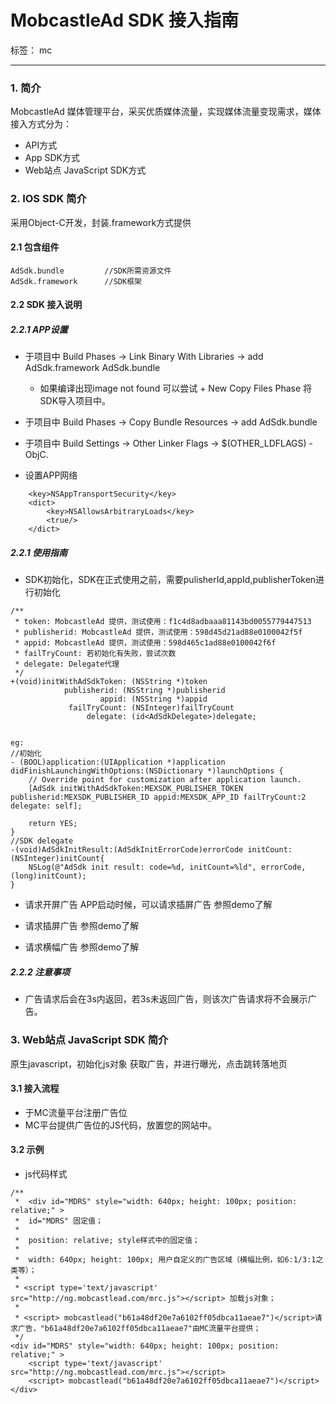 # MobcastleAd SDK 接入指南

标签： mc 

---
### 1. 简介

MobcastleAd 媒体管理平台，采买优质媒体流量，实现媒体流量变现需求，媒体接入方式分为：

- API方式
- App SDK方式
- Web站点 JavaScript SDK方式

### 2. IOS SDK 简介

采用Object-C开发，封装.framework方式提供

#### 2.1 包含组件
```
AdSdk.bundle         //SDK所需资源文件
AdSdk.framework      //SDK框架
```

#### 2.2 SDK 接入说明
##### 2.2.1 APP设置

- 于项目中 Build Phases -> Link Binary With Libraries -> add AdSdk.framework AdSdk.bundle

    - 如果编译出现image not found 可以尝试 + New Copy Files Phase 将SDK导入项目中。
    
- 于项目中 Build Phases -> Copy Bundle Resources -> add AdSdk.bundle

- 于项目中 Build Settings -> Other Linker Flags -> $(OTHER_LDFLAGS) -ObjC.
- 设置APP网络
```
    <key>NSAppTransportSecurity</key>
    <dict>
        <key>NSAllowsArbitraryLoads</key>
        <true/>
    </dict>
```

##### 2.2.1 使用指南
- SDK初始化，SDK在正式使用之前，需要pulisherId,appId,publisherToken进行初始化

```
/** 
 * token: MobcastleAd 提供，测试使用：f1c4d8adbaaa81143bd0055779447513
 * publisherid: MobcastleAd 提供，测试使用：598d45d21ad88e0100042f5f
 * appid: MobcastleAd 提供，测试使用：598d465c1ad88e0100042f6f
 * failTryCount: 若初始化有失败，尝试次数
 * delegate: Delegate代理
 */
+(void)initWithAdSdkToken: (NSString *)token
            publisherid: (NSString *)publisherid
                    appid: (NSString *)appid
             failTryCount: (NSInteger)failTryCount
                 delegate: (id<AdSdkDelegate>)delegate;
                 
                 
eg:
//初始化
- (BOOL)application:(UIApplication *)application didFinishLaunchingWithOptions:(NSDictionary *)launchOptions {
    // Override point for customization after application launch.
    [AdSdk initWithAdSdkToken:MEXSDK_PUBLISHER_TOKEN publisherid:MEXSDK_PUBLISHER_ID appid:MEXSDK_APP_ID failTryCount:2 delegate: self];
    
    return YES;
}
//SDK delegate
-(void)AdSdkInitResult:(AdSdkInitErrorCode)errorCode initCount:(NSInteger)initCount{
    NSLog(@"AdSdk init result: code=%d, initCount=%ld", errorCode, (long)initCount);
}
```

- 请求开屏广告
APP启动时候，可以请求插屏广告
参照demo了解

- 请求插屏广告
参照demo了解

- 请求横幅广告
参照demo了解

##### 2.2.2 注意事项
- 广告请求后会在3s内返回，若3s未返回广告，则该次广告请求将不会展示广告。

### 3. Web站点  JavaScript SDK 简介
原生javascript，初始化js对象
获取广告，并进行曝光，点击跳转落地页

#### 3.1 接入流程
- 于MC流量平台注册广告位
- MC平台提供广告位的JS代码，放置您的网站中。

#### 3.2 示例
- js代码样式
```
/**
 *  <div id="MDRS" style="width: 640px; height: 100px; position: relative;" >
 *  id="MDRS" 固定值；
 *
 *  position: relative; style样式中的固定值；
 *
 *  width: 640px; height: 100px; 用户自定义的广告区域（横幅比例，如6:1/3:1之类等）；
 *
 * <script type='text/javascript' src="http://ng.mobcastlead.com/mrc.js"></script> 加载js对象；
 *
 * <script> mobcastlead("b61a48df20e7a6102ff05dbca11aeae7")</script>请求广告，"b61a48df20e7a6102ff05dbca11aeae7"由MC流量平台提供；
 */
<div id="MDRS" style="width: 640px; height: 100px; position: relative;" >
    <script type='text/javascript' src="http://ng.mobcastlead.com/mrc.js"></script>
    <script> mobcastlead("b61a48df20e7a6102ff05dbca11aeae7")</script>
</div>
```

